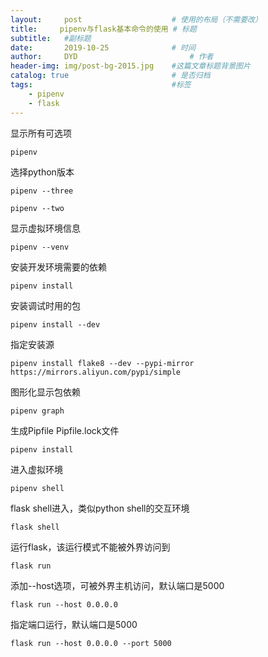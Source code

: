 ```yaml
---
layout:     post   				    # 使用的布局（不需要改）
title:     pipenv与flask基本命令的使用 # 标题
subtitle:   #副标题
date:       2019-10-25 				# 时间
author:     DYD 						# 作者
header-img: img/post-bg-2015.jpg 	#这篇文章标题背景图片
catalog: true 						# 是否归档
tags:								#标签
    - pipenv
    - flask
---
```


显示所有可选项
```shell
pipenv 
```



选择python版本

```shell
pipenv --three
```

```shell
pipenv --two
```

显示虚拟环境信息

```shell
pipenv --venv
```


安装开发环境需要的依赖

```shell
pipenv install
```

安装调试时用的包
```shell
pipenv install --dev
```

指定安装源
```shell
pipenv install flake8 --dev --pypi-mirror https://mirrors.aliyun.com/pypi/simple
```

图形化显示包依赖

```shell
pipenv graph
```


生成Pipfile Pipfile.lock文件

```shell
pipenv install
```


进入虚拟环境

```shell
pipenv shell
```


flask shell进入，类似python shell的交互环境

```shell
flask shell
```


运行flask，该运行模式不能被外界访问到

```shell
flask run
```


添加--host选项，可被外界主机访问，默认端口是5000

```shell
flask run --host 0.0.0.0
```


指定端口运行，默认端口是5000

```shell
flask run --host 0.0.0.0 --port 5000
```
